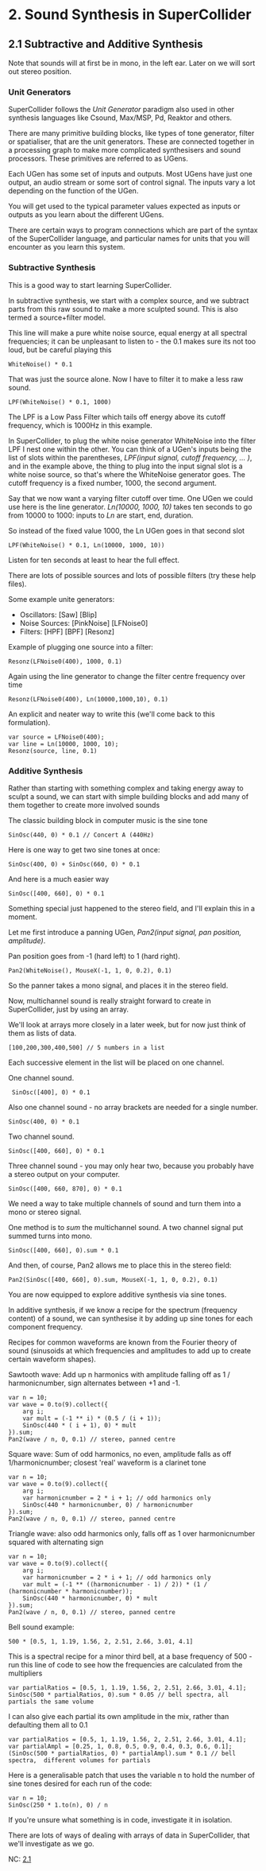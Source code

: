 # 2. Sound Synthesis in SuperCollider

## 2.1 Subtractive and Additive Synthesis

Note that sounds will at first be in mono, in the left ear. Later on we will sort out stereo position.

### Unit Generators

SuperCollider follows the _Unit Generator_ paradigm also used in other synthesis languages like Csound, Max/MSP, Pd, Reaktor and others.

There are many primitive building blocks, like types of tone generator, filter or spatialiser, that are the unit generators. These are connected together in a processing graph to make more complicated synthesisers and sound processors. These primitives are referred to as UGens.

Each UGen has some set of inputs and outputs. Most UGens have just one output, an audio stream or some sort of control signal. The inputs vary a lot depending on the function of the UGen.

You will get used to the typical parameter values expected as inputs or outputs as you learn about the different UGens.

There are certain ways to program connections which are part of the syntax of the SuperCollider language, and particular names for units that you will encounter as you learn this system.

### Subtractive Synthesis

This is a good way to start learning SuperCollider.

In subtractive synthesis, we start with a complex source, and we subtract parts from this raw sound to make a more sculpted sound. This is also termed a source+filter model.

This line will make a pure white noise source, equal energy at all spectral frequencies; it can be unpleasant to listen to - the 0.1 makes sure its not too loud, but be careful playing this

	WhiteNoise() * 0.1

That was just the source alone. Now I have to filter it to make a less raw sound.

	LPF(WhiteNoise() * 0.1, 1000)

The LPF is a Low Pass Filter which tails off energy above its cutoff frequency, which is 1000Hz in this example.

In SuperCollider, to plug the white noise generator WhiteNoise into the filter LPF I nest one within the other. You can think of a UGen's inputs being the list of slots within the parentheses, _LPF(input signal, cutoff frequency, ... )_, and in the example above, the thing to plug into the input signal slot is a white noise source, so that's where the WhiteNoise generator goes. The cutoff frequency is a fixed number, 1000, the second argument.

Say that we now want a varying filter cutoff over time. One UGen we could use here is the line generator.  _Ln(10000, 1000, 10)_ takes ten seconds to go from 10000 to 1000: inputs to _Ln_ are start, end, duration.

So instead of the fixed value 1000, the Ln UGen goes in that second slot

	LPF(WhiteNoise() * 0.1, Ln(10000, 1000, 10))

Listen for ten seconds at least to hear the full effect.

There are lots of possible sources and lots of possible filters (try these help files).

Some example unite generators:

- Oscillators: [Saw] [Blip]
- Noise Sources: [PinkNoise] [LFNoise0]
- Filters: [HPF] [BPF] [Resonz]

Example of plugging one source into a filter:

	Resonz(LFNoise0(400), 1000, 0.1)

Again using the line generator to change the filter centre frequency over time

	Resonz(LFNoise0(400), Ln(10000,1000,10), 0.1)

An explicit and neater way to write this (we'll come back to this formulation).

	var source = LFNoise0(400);
	var line = Ln(10000, 1000, 10);
	Resonz(source, line, 0.1)

### Additive Synthesis

Rather than starting with something complex and taking energy away to sculpt a sound, we can start with simple building blocks and add many of them together to create more involved sounds

The classic building block in computer music is the sine tone

	SinOsc(440, 0) * 0.1 // Concert A (440Hz)

Here is one way to get two sine tones at once:

	SinOsc(400, 0) + SinOsc(660, 0) * 0.1

And here is a much easier way

	SinOsc([400, 660], 0) * 0.1

Something special just happened to the stereo field, and I'll explain this in a moment.

Let me first introduce a panning UGen, _Pan2(input signal, pan position, amplitude)_.

Pan position goes from -1 (hard left) to 1 (hard right).

	Pan2(WhiteNoise(), MouseX(-1, 1, 0, 0.2), 0.1)

So the panner takes a mono signal, and places it in the stereo field.

Now, multichannel sound is really straight forward to create in SuperCollider, just by using an array.

We'll look at arrays more closely in a later week, but for now just think of them as lists of data.

	[100,200,300,400,500] // 5 numbers in a list

Each successive element in the list will be placed on one channel.

One channel sound.

	 SinOsc([400], 0) * 0.1

Also one channel sound - no array brackets are needed for a single number.

	SinOsc(400, 0) * 0.1

Two channel sound.

	SinOsc([400, 660], 0) * 0.1

Three channel sound - you may only hear two, because you probably have a stereo output on your computer.

	SinOsc([400, 660, 870], 0) * 0.1

We need a way to take multiple channels of sound and turn them into a mono or stereo signal.

One method is to _sum_ the multichannel sound.  A two channel signal put summed turns into mono.

	SinOsc([400, 660], 0).sum * 0.1

And then, of course, Pan2 allows me to place this in the stereo field:

	Pan2(SinOsc([400, 660], 0).sum, MouseX(-1, 1, 0, 0.2), 0.1)

You are now equipped to explore additive synthesis via sine tones.

In additive synthesis, if we know a recipe for the spectrum (frequency content) of a sound, we can synthesise it by adding up sine tones for each component frequency.

Recipes for common waveforms are known from the Fourier theory of sound (sinusoids at which frequencies and amplitudes to add up to create certain waveform shapes).

Sawtooth wave: Add up n harmonics with amplitude falling off as 1 / harmonicnumber, sign alternates between +1 and -1.

	var n = 10;
	var wave = 0.to(9).collect({
		arg i;
		var mult = (-1 ** i) * (0.5 / (i + 1));
		SinOsc(440 * ( i + 1), 0) * mult
	}).sum;
	Pan2(wave / n, 0, 0.1) // stereo, panned centre

Square wave: Sum of odd harmonics, no even, amplitude falls as off 1/harmonicnumber; closest 'real' waveform is a clarinet tone

	var n = 10;
	var wave = 0.to(9).collect({
		arg i;
		var harmonicnumber = 2 * i + 1; // odd harmonics only
		SinOsc(440 * harmonicnumber, 0) / harmonicnumber
	}).sum;
	Pan2(wave / n, 0, 0.1) // stereo, panned centre

Triangle wave: also odd harmonics only, falls off as 1 over harmonicnumber squared with alternating sign

	var n = 10;
	var wave = 0.to(9).collect({
		arg i;
		var harmonicnumber = 2 * i + 1; // odd harmonics only
		var mult = (-1 ** ((harmonicnumber - 1) / 2)) * (1 / (harmonicnumber * harmonicnumber));
		SinOsc(440 * harmonicnumber, 0) * mult
	}).sum;
	Pan2(wave / n, 0, 0.1) // stereo, panned centre

Bell sound example:

	500 * [0.5, 1, 1.19, 1.56, 2, 2.51, 2.66, 3.01, 4.1]

This is a spectral recipe for a minor third bell, at a base frequency of 500 - run this line of code to see how the frequencies are calculated from the multipliers

	var partialRatios = [0.5, 1, 1.19, 1.56, 2, 2.51, 2.66, 3.01, 4.1];
	SinOsc(500 * partialRatios, 0).sum * 0.05 // bell spectra, all partials the same volume

I can also give each partial its own amplitude in the mix, rather than defaulting them all to 0.1

	var partialRatios = [0.5, 1, 1.19, 1.56, 2, 2.51, 2.66, 3.01, 4.1];
	var partialAmpl = [0.25, 1, 0.8, 0.5, 0.9, 0.4, 0.3, 0.6, 0.1];
	(SinOsc(500 * partialRatios, 0) * partialAmpl).sum * 0.1 // bell spectra,  different volumes for partials

Here is a generalisable patch that uses the variable n to hold the number of sine tones desired for each run of the code:

	var n = 10;
	SinOsc(250 * 1.to(n), 0) / n

If you're unsure what something is in code, investigate it in isolation.

There are lots of ways of dealing with arrays of data in SuperCollider, that we'll investigate as we go.

NC: [2.1](https://composerprogrammer.com/teaching/supercollider/sctutorial/2.1%20Subtractive%20and%20Additive%20Synthesis.html)
